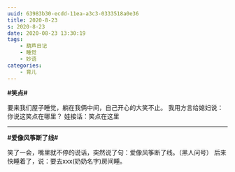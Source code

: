 ```yaml
---
uuid: 63983b30-ecdd-11ea-a3c3-0333518a0e36
title: 2020-8-23
s: 2020-8-23
date: 2020-08-23 13:30:19
tags:
	- 葫芦日记
	- 睡觉
	- 妙语
categories:
	- 育儿
---
```




**\#笑点\#**

要来我们屋子睡觉，躺在我俩中间，自己开心的大笑不止。
我用方言给媳妇说：你说这笑点在哪里？
娃接话：笑点在这里

---

**\#爱像风筝断了线\#**

笑了一会，嘴里就不停的说话，突然说了句：爱像风筝断了线。（黑人问号）
后来快睡着了，说：要去xxx(奶奶名字)房间睡。

